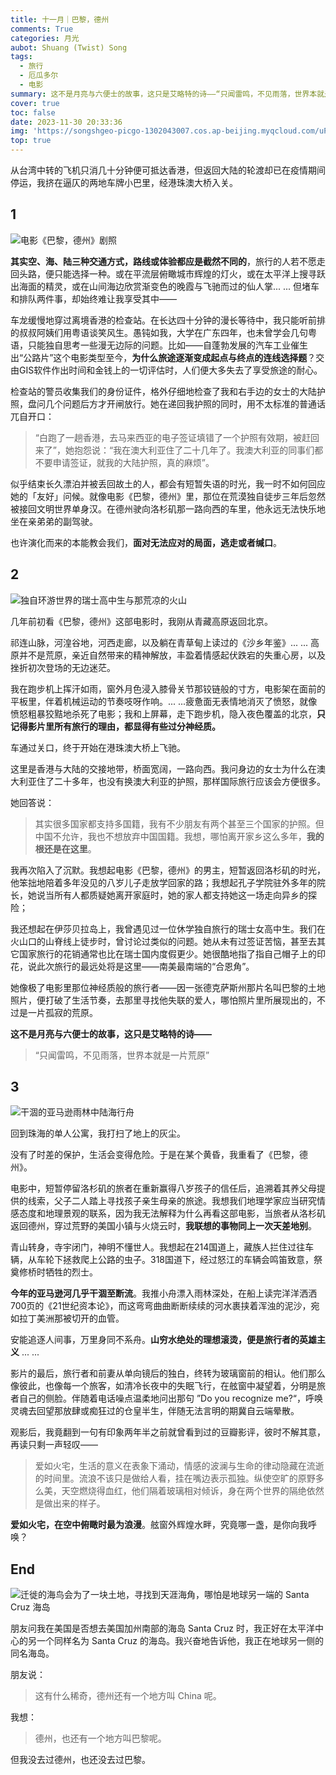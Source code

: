 ```yaml
---
title: 十一月｜巴黎，德州
comments: True
categories: 月光
aubot: Shuang (Twist) Song
tags:
  - 旅行
  - 厄瓜多尔
  - 电影
summary: 这不是月亮与六便士的故事，这只是艾略特的诗——“只闻雷鸣，不见雨落，世界本就是一片荒原”
cover: true
toc: false
date: 2023-11-30 20:33:36
img: 'https://songshgeo-picgo-1302043007.cos.ap-beijing.myqcloud.com/uPic/03A294FC-49C8-45CC-A6FC-E6762B100364.jpeg'
top: true
---
```


从台湾中转的飞机只消几十分钟便可抵达香港，但返回大陆的轮渡却已在疫情期间停运，我挤在逼仄的两地车牌小巴里，经港珠澳大桥入关。

## 1

![电影《巴黎，德州》剧照](https://songshgeo-picgo-1302043007.cos.ap-beijing.myqcloud.com/uPic/x06VRp.png)

**其实空、海、陆三种交通方式，路线或体验都应是截然不同的**，旅行的人若不愿走回头路，便只能选择一种。或在平流层俯瞰城市辉煌的灯火，或在太平洋上搜寻跃出海面的精灵，或在山间海边欣赏渐变色的晚霞与飞驰而过的仙人掌... ... 但堵车和排队两件事，却始终难让我享受其中——

车龙缓慢地穿过离境香港的检查站。在长达四十分钟的漫长等待中，我只能听前排的叔叔阿姨们用粤语谈笑风生。愚钝如我，大学在广东四年，也未曾学会几句粤语，只能独自思考一些漫无边际的问题。比如——自蓬勃发展的汽车工业催生出“公路片”这个电影类型至今，**为什么旅途逐渐变成起点与终点的连线选择题**？交由GIS软件作出时间和金钱上的一切评估时，人们便大多失去了享受旅途的耐心。

检查站的警员收集我们的身份证件，格外仔细地检查了我和右手边的女士的大陆护照，盘问几个问题后方才开闸放行。她在递回我护照的同时，用不太标准的普通话兀自开口：

> “白跑了一趟香港，去马来西亚的电子签证填错了一个护照有效期，被赶回来了”，她抱怨说：“我在澳大利亚住了二十几年了。我澳大利亚的同事们都不要申请签证，就我的大陆护照，真的麻烦”。

似乎结束长久漂泊并被丢回故土的人，都会有短暂失语的时光，我一时不如何回应她的「友好」问候。就像电影《巴黎，德州》里，那位在荒漠独自徒步三年后忽然被接回文明世界单身汉。在德州驶向洛杉矶那一路向西的车里，他永远无法快乐地坐在亲弟弟的副驾驶。

也许演化而来的本能教会我们，**面对无法应对的局面，逃走或者缄口**。

## 2

![独自环游世界的瑞士高中生与那荒凉的火山](https://songshgeo-picgo-1302043007.cos.ap-beijing.myqcloud.com/uPic/03A294FC-49C8-45CC-A6FC-E6762B100364.jpeg)

几年前初看《巴黎，德州》这部电影时，我刚从青藏高原返回北京。

祁连山脉，河湟谷地，河西走廊，以及躺在青草甸上读过的《沙乡年鉴》... ... 高原并不是荒原，亲近自然带来的精神解放，丰盈着情感起伏跌宕的失重心房，以及挫折初次登场的无边迷茫。

我在跑步机上挥汗如雨，窗外月色浸入膝骨关节那铰链般的寸方，电影架在面前的平板里，伴着机械运动的节奏吱呀作响。... ...疲惫面无表情地消灭了愤怒，就像愤怒粗暴狡黠地杀死了电影；我和上屏幕，走下跑步机，隐入夜色覆盖的北京，**只记得影片里所有旅行的理由，都显得有些过分神经质。**

车通过关口，终于开始在港珠澳大桥上飞驰。

这里是香港与大陆的交接地带，桥面宽阔，一路向西。我问身边的女士为什么在澳大利亚住了二十多年，也没有换澳大利亚的护照，那样国际旅行应该会方便很多。

她回答说：

> 其实很多国家都支持多国籍，我有不少朋友有两个甚至三个国家的护照。但中国不允许，我也不想放弃中国国籍。我想，哪怕离开家乡这么多年，**我的根还是在这里**。

我再次陷入了沉默。我想起电影《巴黎，德州》的男主，短暂返回洛杉矶的时光，他笨拙地陪着多年没见的八岁儿子走放学回家的路；我想起孔子学院驻外多年的院长，她说当所有人都质疑她离开家庭时，她的家人都支持她这一场走向异乡的探险；

我还想起在伊莎贝拉岛上，我曾遇见过一位休学独自旅行的瑞士女高中生。我们在火山口的山脊线上徒步时，曾讨论过类似的问题。她从未有过签证苦恼，甚至去其它国家旅行的花销通常也比在瑞士国内度假更少。她很酷地指了指自己帽子上的印花，说此次旅行的最远处将是这里——南美最南端的“合恩角”。

她像极了电影里那位神经质般的旅行者——因一张德克萨斯州那片名叫巴黎的土地照片，便打破了生活节奏，去那里寻找他失联的爱人，哪怕照片里所展现出的，不过是一片孤寂的荒原。

**这不是月亮与六便士的故事，这只是艾略特的诗——**

> “只闻雷鸣，不见雨落，世界本就是一片荒原”

## 3

![干涸的亚马逊雨林中陆海行舟](https://songshgeo-picgo-1302043007.cos.ap-beijing.myqcloud.com/uPic/D6A1FBFE-C576-4D97-AC7B-92960224BF20_1_105_c.jpeg)

回到珠海的单人公寓，我打扫了地上的灰尘。

没有了时差的保护，生活会变得危险。于是在某个黄昏，我重看了《巴黎，德州》。

电影中，短暂停留洛杉矶的旅者在重新赢得八岁孩子的信任后，追溯着其养父母提供的线索，父子二人踏上寻找孩子亲生母亲的旅途。我想我们地理学家应当研究情感态度和地理景观的联系，因为我无法解释为什么再看这部电影，当旅者从洛杉矶返回德州，穿过荒野的美国小镇与火烧云时，**我联想的事物同上一次天差地别**。

青山转身，寺宇闭门，神明不懂世人。我想起在214国道上，藏族人拦住过往车辆，从车轮下拯救爬上公路的虫子。318国道下，经过怒江的车辆会鸣笛致意，祭奠修桥时牺牲的烈士。

**今年的亚马逊河几乎干涸至断流**。我推小舟漂入雨林深处，在船上读完洋洋洒洒700页的《21世纪资本论》，而这弯弯曲曲断断续续的河水裹挟着浑浊的泥沙，宛如拉丁美洲那被切开的血管。

安能追逐人间事，万里身同不系舟。**山穷水绝处的理想滚烫，便是旅行者的英雄主义** ... ...

影片的最后，旅行者和前妻从单向镜后的独白，终转为玻璃窗前的相认。他们那么像彼此，也像每一个旅客，如清冷长夜中的失眠飞行，在舷窗中凝望着，分明是旅者自己的侧脸。伴随着电话噪点温柔地问出那句 ”Do you recognize me?“，呼唤灵魂去回望那放肆或痴狂过的仓皇半生，伴随无法言明的期冀自云端晕散。

观影后，我竟翻到一句有印象两年半之前就曾看到过的豆瓣影评，彼时不解其意，再读只剩一声轻叹——

> 爱如火宅，生活的意义在表象下涌动，情感的波澜与生命的律动隐藏在流逝的时间里。流浪不该只是做给人看，挂在嘴边表示孤独。纵使空旷的原野多么美，天空燃烧得血红，他们隔着玻璃相对倾诉，身在两个世界的隔绝依然是做出来的样子。

**爱如火宅，在空中俯瞰时最为浪漫**。舷窗外辉煌水畔，究竟哪一盏，是你向我呼唤？

## End

![迁徙的海鸟会为了一块土地，寻找到天涯海角，哪怕是地球另一端的 Santa Cruz 海岛](https://songshgeo-picgo-1302043007.cos.ap-beijing.myqcloud.com/uPic/672309AE-FEE3-4C46-AFE2-FA5E0A1A8B9A.jpeg)

朋友问我在美国是否想去美国加州南部的海岛 Santa Cruz 时，我正好在太平洋中心的另一个同样名为 Santa Cruz 的海岛。我兴奋地告诉他，我正在地球另一侧的同名海岛。

朋友说：
> 这有什么稀奇，德州还有一个地方叫 China 呢。

我想：
> 德州，也还有一个地方叫巴黎呢。

但我没去过德州，也还没去过巴黎。
